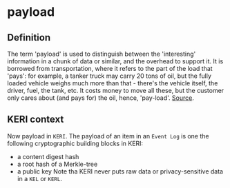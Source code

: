 # payload
## Definition
The term 'payload' is used to distinguish between the 'interesting' information in a chunk of data or similar, and the overhead to support it. It is borrowed from transportation, where it refers to the part of the load that 'pays': for example, a tanker truck may carry 20 tons of oil, but the fully loaded vehicle weighs much more than that - there's the vehicle itself, the driver, fuel, the tank, etc. It costs money to move all these, but the customer only cares about (and pays for) the oil, hence, 'pay-load'. [Source](https://softwareengineering.stackexchange.com/questions/158603/what-does-the-term-payload-mean-in-programming).

## KERI context
Now payload in `KERI`. The payload of an item in an `Event Log` is one the following cryptographic building blocks in KERI:
- a content digest hash 
- a root hash of a Merkle-tree
- a public key
Note tha KERI never puts raw data or privacy-sensitive data in a `KEL` or `KERL`.